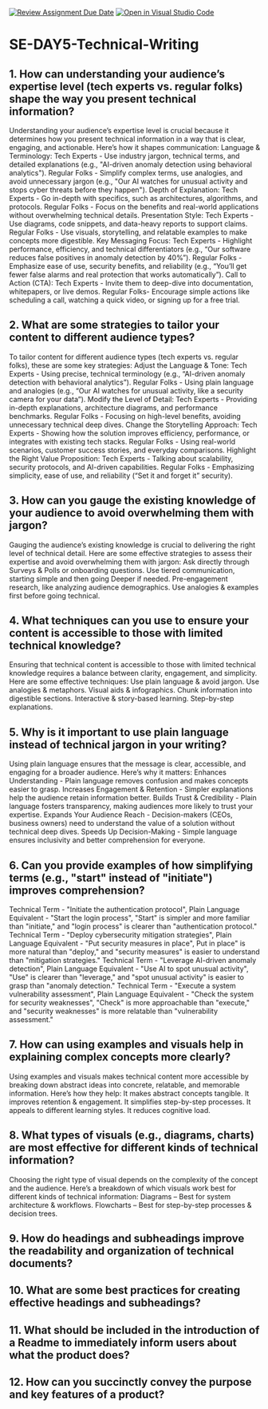 [![Review Assignment Due Date](https://classroom.github.com/assets/deadline-readme-button-22041afd0340ce965d47ae6ef1cefeee28c7c493a6346c4f15d667ab976d596c.svg)](https://classroom.github.com/a/zsAR-pyY)
[![Open in Visual Studio Code](https://classroom.github.com/assets/open-in-vscode-2e0aaae1b6195c2367325f4f02e2d04e9abb55f0b24a779b69b11b9e10269abc.svg)](https://classroom.github.com/online_ide?assignment_repo_id=18451817&assignment_repo_type=AssignmentRepo)
# SE-DAY5-Technical-Writing
## 1. How can understanding your audience’s expertise level (tech experts vs. regular folks) shape the way you present technical information?
Understanding your audience’s expertise level is crucial because it determines how you present technical information in a way that is clear, engaging, and actionable. Here’s how it shapes communication:
Language & Terminology:
Tech Experts - Use industry jargon, technical terms, and detailed explanations (e.g., "AI-driven anomaly detection using behavioral analytics").
Regular Folks - Simplify complex terms, use analogies, and avoid unnecessary jargon (e.g., "Our AI watches for unusual activity and stops cyber threats before they happen").
Depth of Explanation:
Tech Experts - Go in-depth with specifics, such as architectures, algorithms, and protocols.
Regular Folks - Focus on the benefits and real-world applications without overwhelming technical details.
Presentation Style:
Tech Experts - Use diagrams, code snippets, and data-heavy reports to support claims.
Regular Folks - Use visuals, storytelling, and relatable examples to make concepts more digestible.
Key Messaging Focus:
Tech Experts - Highlight performance, efficiency, and technical differentiators (e.g., “Our software reduces false positives in anomaly detection by 40%”).
Regular Folks - Emphasize ease of use, security benefits, and reliability (e.g., “You’ll get fewer false alarms and real protection that works automatically”).
Call to Action (CTA):
Tech Experts - Invite them to deep-dive into documentation, whitepapers, or live demos.
Regular Folks- Encourage simple actions like scheduling a call, watching a quick video, or signing up for a free trial.

## 2. What are some strategies to tailor your content to different audience types?
To tailor content for different audience types (tech experts vs. regular folks), these are some key strategies:
Adjust the Language & Tone:
Tech Experts - Using precise, technical terminology (e.g., “AI-driven anomaly detection with behavioral analytics”).
Regular Folks - Using plain language and analogies (e.g., “Our AI watches for unusual activity, like a security camera for your data”).
Modify the Level of Detail: 
Tech Experts - Providing in-depth explanations, architecture diagrams, and performance benchmarks.
Regular Folks - Focusing on high-level benefits, avoiding unnecessary technical deep dives.
Change the Storytelling Approach:
Tech Experts - Showing how the solution improves efficiency, performance, or integrates with existing tech stacks.
Regular Folks - Using real-world scenarios, customer success stories, and everyday comparisons.
Highlight the Right Value Proposition:
Tech Experts - Talking about scalability, security protocols, and AI-driven capabilities.
Regular Folks - Emphasizing simplicity, ease of use, and reliability (“Set it and forget it” security).
## 3. How can you gauge the existing knowledge of your audience to avoid overwhelming them with jargon?
Gauging the audience’s existing knowledge is crucial to delivering the right level of technical detail. Here are some effective strategies to assess their expertise and avoid overwhelming them with jargon:
Ask directly through Surveys & Polls or onboarding questions.
Use tiered communication, starting simple and then going Deeper if needed.
Pre-engagement research,  like analyzing audience demographics.
Use analogies & examples first before going technical.

## 4. What techniques can you use to ensure your content is accessible to those with limited technical knowledge?
Ensuring that technical content is accessible to those with limited technical knowledge requires a balance between clarity, engagement, and simplicity. Here are some effective techniques:
Use plain language & avoid jargon.
Use analogies & metaphors.
Visual aids & infographics.
Chunk information into digestible sections.
Interactive & story-based learning.
Step-by-step explanations.

## 5. Why is it important to use plain language instead of technical jargon in your writing?
Using plain language ensures that the message is clear, accessible, and engaging for a broader audience. Here’s why it matters:
Enhances Understanding - Plain language removes confusion and makes concepts easier to grasp.
Increases Engagement & Retention - Simpler explanations help the audience retain information better.
Builds Trust & Credibility - Plain language fosters transparency, making audiences more likely to trust your expertise.
Expands Your Audience Reach - Decision-makers (CEOs, business owners) need to understand the value of a solution without technical deep dives.
Speeds Up Decision-Making - Simple language ensures inclusivity and better comprehension for everyone.

## 6. Can you provide examples of how simplifying terms (e.g., "start" instead of "initiate") improves comprehension?
Technical Term - "Initiate the authentication protocol", Plain Language Equivalent - "Start the login process", "Start" is simpler and more familiar than "initiate," and "login process" is clearer than "authentication protocol."
Technical Term - "Deploy cybersecurity mitigation strategies", Plain Language Equivalent - "Put security measures in place", Put in place" is more natural than "deploy," and "security measures" is easier to understand than "mitigation strategies."
Technical Term - "Leverage AI-driven anomaly detection", Plain Language Equivalent - "Use AI to spot unusual activity", "Use" is clearer than "leverage," and "spot unusual activity" is easier to grasp than "anomaly detection."
Technical Term - "Execute a system vulnerability assessment", Plain Language Equivalent - "Check the system for security weaknesses", "Check" is more approachable than "execute," and "security weaknesses" is more relatable than "vulnerability assessment."

## 7. How can using examples and visuals help in explaining complex concepts more clearly?
Using examples and visuals makes technical content more accessible by breaking down abstract ideas into concrete, relatable, and memorable information. Here’s how they help:
It makes abstract concepts tangible.
It improves retention & engagement.
It simplifies step-by-step processes.
It appeals to different learning styles.
It reduces cognitive load.
## 8. What types of visuals (e.g., diagrams, charts) are most effective for different kinds of technical information?
Choosing the right type of visual depends on the complexity of the concept and the audience. Here’s a breakdown of which visuals work best for different kinds of technical information:
Diagrams – Best for system architecture & workflows.
Flowcharts – Best for step-by-step processes & decision trees.
## 9. How do headings and subheadings improve the readability and organization of technical documents?
## 10. What are some best practices for creating effective headings and subheadings?
## 11. What should be included in the introduction of a Readme to immediately inform users about what the product does?
## 12. How can you succinctly convey the purpose and key features of a product?
